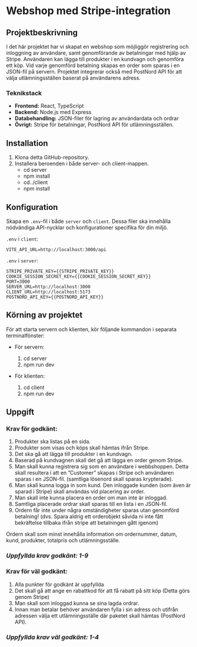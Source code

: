 # Webshop med Stripe-integration

## Projektbeskrivning
I det här projektet har vi skapat en webshop som möjliggör registrering och inloggning av användare, samt genomförande av betalningar med hjälp av Stripe. Användaren kan lägga till produkter i en kundvagn och genomföra ett köp. Vid varje genomförd betalning skapas en order som sparas i en JSON-fil på servern. Projektet integrerar också med PostNord API för att välja utlämningsställen baserat på användarens adress.

### Teknikstack
- **Frontend:** React, TypeScript
- **Backend:** Node.js med Express
- **Databehandling:** JSON-filer för lagring av användardata och ordrar
- **Övrigt:** Stripe för betalningar, PostNord API för utlämningsställen.

## Installation
1. Klona detta GitHub-repository.
2. Installera beroenden i både server- och client-mappen.
   - cd server
   - npm install
   - cd../client
   - npm install


## Konfiguration
Skapa en `.env`-fil i både `server` och `client`. Dessa filer ska innehålla nödvändiga API-nycklar och konfigurationer specifika för din miljö.

`.env` i `client`: 
```
VITE_API_URL=http://localhost:3000/api
```

`.env` i `server`:
```
STRIPE_PRIVATE_KEY={{STRIPE_PRIVATE_KEY}}
COOKIE_SESSION_SECRET_KEY={{COOKIE_SESSION_SECRET_KEY}}
PORT=3000
SERVER_URL=http://localhost:3000
CLIENT_URL=http://localhost:5173
POSTNORD_API_KEY={{POSTNORD_API_KEY}}
```

## Körning av projektet
För att starta servern och klienten, kör följande kommandon i separata terminalfönster:
- För servern:
  1. cd server
  2. npm run dev

- För klienten:
  1. cd client
  2. npm run dev
   
## Uppgift
### Krav för godkänt:
1. Produkter ska listas på en sida.
2. Produkter som visas och köps skall hämtas ifrån Stripe.
3. Det ska gå att lägga till produkter i en kundvagn.
4. Baserad på kundvagnen skall det gå att lägga en order genom Stripe.
5. Man skall kunna registrera sig som en användare i webbshoppen. Detta skall resultera i att en ”Customer” skapas i Stripe och användaren sparas i en JSON-fil. (samtliga lösenord skall sparas krypterade).
6. Man skall kunna logga in som kund. Den inloggade kunden (som även är sparad i Stripe) skall användas vid placering av order.
7. Man skall inte kunna placera en order om man inte är inloggad.
8. Samtliga placerade ordrar skall sparas till en lista i en JSON-fil.
9. Ordern får inte under några omständigheter sparas utan genomförd betalning! (dvs. Spara aldrig ett orderobjekt såvida ni inte fått bekräftelse tillbaka ifrån stripe att betalningen gått igenom) 

Ordern skall som minst innehålla information om ordernummer, datum, kund, produkter, totalpris och utlämningsställe.

### _Uppfyllda krav godkänt: **1-9**_

### Krav för väl godkänt:
1. Alla punkter för godkänt är uppfyllda
2. Det skall gå att ange en rabattkod för att få rabatt på sitt köp (Detta görs genom Stripe)
3. Man skall som inloggad kunna se sina lagda ordrar.
4. Innan man betalar behöver användaren fylla i sin adress och utifrån adressen välja ett utlämningsställe där paketet skall hämtas (PostNord API).

### _Uppfyllda krav väl godkänt: **1-4**_